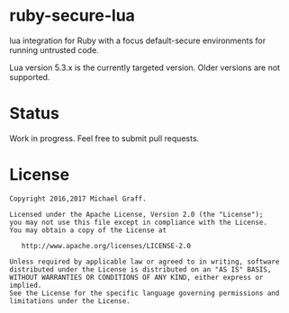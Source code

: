 # ruby-secure-lua

lua integration for Ruby with a focus default-secure environments for running untrusted code.

Lua version 5.3.x is the currently targeted version.  Older versions are not supported.

# Status

Work in progress.  Feel free to submit pull requests.

# License

    Copyright 2016,2017 Michael Graff.

    Licensed under the Apache License, Version 2.0 (the "License");
    you may not use this file except in compliance with the License.
    You may obtain a copy of the License at

       http://www.apache.org/licenses/LICENSE-2.0

    Unless required by applicable law or agreed to in writing, software
    distributed under the License is distributed on an "AS IS" BASIS,
    WITHOUT WARRANTIES OR CONDITIONS OF ANY KIND, either express or implied.
    See the License for the specific language governing permissions and
    limitations under the License.
